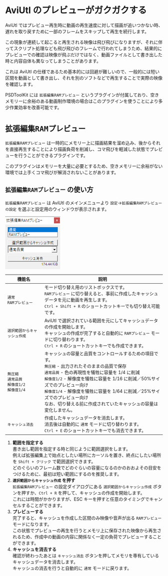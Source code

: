 # AviUtl のプレビューがガクガクする

AviUtl ではプレビュー再生時に動画の再生速度に対して描画が追いつかない時、遅れを取り戻すために一部のフレームをスキップして再生を続行します。

この現象が連続して起こると再生される映像は飛び飛びになりますが、それに伴ってスクリプト処理なども飛び飛びのフレームで行われてしまうため、結果的にプレビューでの確認は映像が飛ぶだけではなく、動画ファイルとして書き出した時と内容自体も異なってしまうことがあります。

これは AviUtl の仕様であるため基本的には回避が難しいので、一般的には短い区間を動画として書き出し、それを別のソフトなどで再生することで実際の映像を確認します。

PSDToolKit には `拡張編集RAMプレビュー` というプラグインが付属しており、空きメモリーに余裕のある動画制作環境の場合はこのプラグインを使うことにより多少作業効率を改善可能です。

# `拡張編集RAMプレビュー`

`拡張編集RAMプレビュー` は一時的にメモリー上に描画結果を溜め込み、後からそれを直接再生することにより描画負荷を削減し、コマ飛びを軽減した状態でプレビューを行うことができるプラグインです。

このプラグインはメモリーを大量に必要とするため、空きメモリーに余裕がない環境では上手くコマ飛びが解消されないことがあります。

## `拡張編集RAMプレビュー` の使い方

`拡張編集RAMプレビュー` は AviUtl のメインメニューより `設定`→`拡張編集RAMプレビューの設定` を選ぶと設定用のウィンドウが表示されます。

![`拡張編集RAMプレビュー` 設定](assets/rampreview.png)

機能名|説明
---|---
`通常`<br>`RAMプレビュー`|モード切り替え用のリストボックスです。<br>`RAMプレビュー` に切り替えると、事前に作成したキャッシュデータを元に動画を再生します。<br>`Ctrl + Shift + R` のショートカットキーでも切り替え可能です。
`選択範囲からキャッシュ作成`|AviUtl で選択されている範囲を元にしてキャッシュデータの作成を開始します。<br>キャッシュの作成が完了すると自動的に `RAMプレビュー` モードに切り替わります。<br>`Ctrl + R` のショートカットキーでも作成できます。
`無圧縮`<br>`通常品質`<br>`解像度1/2`<br>`解像度1/4`|キャッシュの容量と品質をコントロールするための項目です。<br>`無圧縮` - 出力されたそのままの品質で保存<br>`通常品質` - 色の再現性を犠牲に容量を 1/4 に削減<br>`解像度1/2` - 解像度を犠牲に容量を 1/16 に削減／50%サイズでのプレビュー向け<br>`解像度1/4` - 解像度を犠牲に容量を 1/64 に削減／25%サイズでのプレビュー向け<br>なお、切り替える前に作成されていたキャッシュの容量は変化しません。
`キャッシュ消去`|作成したキャッシュデータを消去します。<br>消去後は自動的に `通常` モードに切り替わります。<br>`Ctrl + E` のショートカットキーでも消去できます。

1. **範囲を指定する**  
書き出し範囲を指定する時と同じように範囲選択をします。  
例えば拡張編集上で始点としたい場所にカーソルを置き、終点にしたい場所を `Shift + クリック` で範囲選択できます。  
どのぐらいのフレーム数でどのぐらいの容量になるのかのおおよその目安をつけるために、最初は短い範囲にするのを推奨します。
2. **`選択範囲からキャッシュ作成` を押す**  
`拡張編集RAMプレビュー` の設定ダイアログにある `選択範囲からキャッシュ作成` ボタンを押すか、`Ctrl + R` を押して、キャッシュの作成を開始します。  
これには時間がかかりますが、ESC キーを押すと任意のタイミングでキャンセルすることができます。
3. **プレビューする**  
完了すると、キャッシュを作成した区間のみ映像や音声が出る `RAMプレビュー` モードになります。  
この状態でプレビューの再生を行うとメモリ上に保存された映像から再生されるため、作成中の動画の内容に関係なく一定の負荷でプレビューすることができます。
4. **キャッシュを消去する**  
確認が終わったあとは `キャッシュ消去` ボタンを押してメモリを専有しているキャッシュデータを消去します。  
キャッシュの消去を行うと自動的に `通常` モードに戻ります。